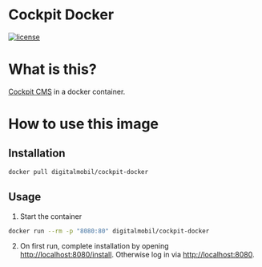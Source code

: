 # Cockpit Docker

[![license](https://img.shields.io/github/license/mashape/apistatus.svg?maxAge=2592000)](https://github.com/digitalmobil/mautic-build-tools)

# What is this?
[Cockpit CMS](https://github.com/COCOPi/cockpit) in a docker container.

# How to use this image

## Installation

```sh
docker pull digitalmobil/cockpit-docker
```

## Usage

1. Start the container 

```sh
docker run --rm -p "8080:80" digitalmobil/cockpit-docker 
```

2. On first run, complete installation by opening [http://localhost:8080/install](http://localhost:8080/install).  Otherwise log in via [http://localhost:8080](http://localhost:8080).


